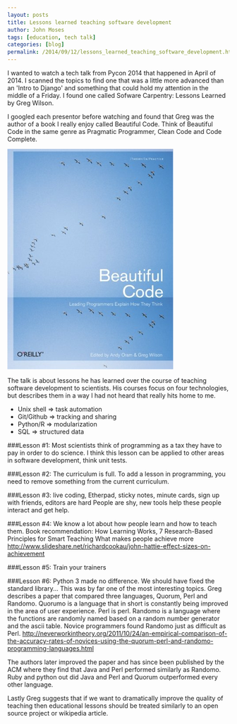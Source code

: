 ```yaml
---
layout: posts
title: Lessons learned teaching software development
author: John Moses
tags: [education, tech talk]
categories: [blog]
permalink: /2014/09/12/lessons_learned_teaching_software_development.html
---
```

I wanted to watch a tech talk from Pycon 2014 that happened in April of 2014.  I scanned the topics to find one that was a little more advanced than an 'Intro to Django' and something that could hold my attention in the middle of a Friday.  I found one called Sofware Carpentry: Lessons Learned by Greg Wilson.

I googled each presentor before watching and found that Greg was the author of a book I really enjoy called Beautiful Code.  Think of Beautiful Code in the same genre as Pragmatic Programmer, Clean Code and Code Complete.

<img src="/images/2014-09-12-beautiful_code.jpg">

The talk is about lessons he has learned over the course of teaching software development to scientists.  His courses focus on four technologies, but describes them in a way I had not heard that really hits home to me.

* Unix shell => task automation
* Git/Github => tracking and sharing
* Python/R => modularization
* SQL => structured data

###Lesson #1: Most scientists think of programming as a tax they have to pay in order to do science.
I think this lesson can be applied to other areas in software development, think unit tests.

###Lesson #2: The curriculum is full.
To add a lesson in programming, you need to remove something from the current curriculum.

###Lesson #3: live coding, Etherpad, sticky notes, minute cards, sign up with friends, editors are hard
People are shy, new tools help these people interact and get help.

###Lesson #4: We know a lot about how people learn and how to teach them.
Book recommendation: How Learning Works, 7 Research-Based Principles for Smart Teaching  What makes people achieve more http://www.slideshare.net/richardcookau/john-hattie-effect-sizes-on-achievement

###Lesson #5: Train your trainers

###Lesson #6: Python 3 made no difference.  We should have fixed the standard library...
This was by far one of the most interesting topics.  Greg describes a paper that compared three languages, Quorum, Perl and Randomo.  Quorumo is a language that in short is constantly being improved in the area of user experience.  Perl is perl.  Randomo is a language where the functions are randomly named based on a random number generator and the ascii table.  Novice programmers found Randomo just as difficult as Perl.  http://neverworkintheory.org/2011/10/24/an-empirical-comparison-of-the-accuracy-rates-of-novices-using-the-quorum-perl-and-randomo-programming-languages.html

The authors later improved the paper and has since been published by the ACM where they find that Java and Perl performed similarly as Randomo.  Ruby and python out did Java and Perl and Quorum outperformed every other language.

Lastly Greg suggests that if we want to dramatically improve the quality of teaching then educational lessons should be treated similarly to an open source project or wikipedia article.
